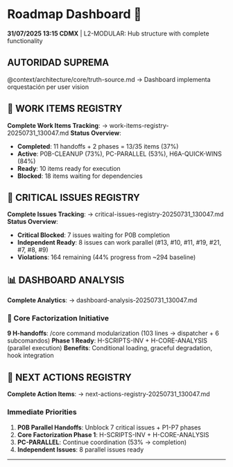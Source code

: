 # Roadmap Dashboard 🎯

**31/07/2025 13:15 CDMX** | L2-MODULAR: Hub structure with complete functionality

## AUTORIDAD SUPREMA
@context/architecture/core/truth-source.md → Dashboard implementa orquestación per user vision

## 🚀 WORK ITEMS REGISTRY
**Complete Work Items Tracking**: → work-items-registry-20250731_130047.md
**Status Overview**:
- **Completed**: 11 handoffs + 2 phases = 13/35 items (37%)
- **Active**: P0B-CLEANUP (73%), PC-PARALLEL (53%), H6A-QUICK-WINS (84%)
- **Ready**: 10 items ready for execution
- **Blocked**: 18 items waiting for dependencies

## 🎫 CRITICAL ISSUES REGISTRY
**Complete Issues Tracking**: → critical-issues-registry-20250731_130047.md
**Status Overview**:
- **Critical Blocked**: 7 issues waiting for P0B completion
- **Independent Ready**: 8 issues can work parallel (#13, #10, #11, #19, #21, #7, #8, #9)
- **Violations**: 164 remaining (44% progress from ~294 baseline)

## 📊 DASHBOARD ANALYSIS
**Complete Analytics**: → dashboard-analysis-20250731_130047.md

### 🔧 Core Factorization Initiative
**9 H-handoffs**: /core command modularization (103 lines → dispatcher + 6 subcomandos)
**Phase 1 Ready**: H-SCRIPTS-INV + H-CORE-ANALYSIS (parallel execution)
**Benefits**: Conditional loading, graceful degradation, hook integration

## 🎯 NEXT ACTIONS REGISTRY
**Complete Action Items**: → next-actions-registry-20250731_130047.md

### Immediate Priorities
1. **P0B Parallel Handoffs**: Unblock 7 critical issues + P1-P7 phases
2. **Core Factorization Phase 1**: H-SCRIPTS-INV + H-CORE-ANALYSIS
3. **PC-PARALLEL**: Continue coordination (53% → completion)
4. **Independent Issues**: 8 parallel issues ready

---

